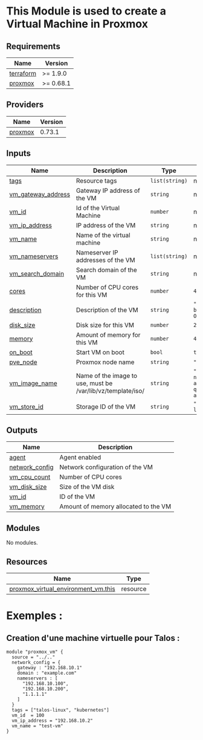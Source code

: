 <!-- BEGIN_TF_DOCS -->
# This Module is used to create a Virtual Machine in Proxmox
## Requirements

| Name | Version |
|------|---------|
| <a name="requirement_terraform"></a> [terraform](#requirement\_terraform) | >= 1.9.0 |
| <a name="requirement_proxmox"></a> [proxmox](#requirement\_proxmox) | >= 0.68.1 |
## Providers

| Name | Version |
|------|---------|
| <a name="provider_proxmox"></a> [proxmox](#provider\_proxmox) | 0.73.1 |

## Inputs

| Name | Description | Type | Default | Required |
|------|-------------|------|---------|:--------:|
| <a name="input_tags"></a> [tags](#input\_tags) | Resource tags | `list(string)` | n/a | yes |
| <a name="input_vm_gateway_address"></a> [vm\_gateway\_address](#input\_vm\_gateway\_address) | Gateway IP address of the VM | `string` | n/a | yes |
| <a name="input_vm_id"></a> [vm\_id](#input\_vm\_id) | Id of the Virtual Machine | `number` | n/a | yes |
| <a name="input_vm_ip_address"></a> [vm\_ip\_address](#input\_vm\_ip\_address) | IP address of the VM | `string` | n/a | yes |
| <a name="input_vm_name"></a> [vm\_name](#input\_vm\_name) | Name of the virtual machine | `string` | n/a | yes |
| <a name="input_vm_nameservers"></a> [vm\_nameservers](#input\_vm\_nameservers) | Nameserver IP addresses of the VM | `list(string)` | n/a | yes |
| <a name="input_vm_search_domain"></a> [vm\_search\_domain](#input\_vm\_search\_domain) | Search domain of the VM | `string` | n/a | yes |
| <a name="input_cores"></a> [cores](#input\_cores) | Number of CPU cores for this VM | `number` | `4` | no |
| <a name="input_description"></a> [description](#input\_description) | Description of the VM | `string` | `"Managed by OpenTofu"` | no |
| <a name="input_disk_size"></a> [disk\_size](#input\_disk\_size) | Disk size for this VM | `number` | `20` | no |
| <a name="input_memory"></a> [memory](#input\_memory) | Amount of memory for this VM | `number` | `4096` | no |
| <a name="input_on_boot"></a> [on\_boot](#input\_on\_boot) | Start VM on boot | `bool` | `true` | no |
| <a name="input_pve_node"></a> [pve\_node](#input\_pve\_node) | Proxmox node name | `string` | `"pve"` | no |
| <a name="input_vm_image_name"></a> [vm\_image\_name](#input\_vm\_image\_name) | Name of the image to use, must be /var/lib/vz/template/iso/ | `string` | `"talos-nocloud-amd64-qemu-agent.img"` | no |
| <a name="input_vm_store_id"></a> [vm\_store\_id](#input\_vm\_store\_id) | Storage ID of the VM | `string` | `"local-lvm"` | no |
## Outputs

| Name | Description |
|------|-------------|
| <a name="output_agent"></a> [agent](#output\_agent) | Agent enabled |
| <a name="output_network_config"></a> [network\_config](#output\_network\_config) | Network configuration of the VM |
| <a name="output_vm_cpu_count"></a> [vm\_cpu\_count](#output\_vm\_cpu\_count) | Number of CPU cores |
| <a name="output_vm_disk_size"></a> [vm\_disk\_size](#output\_vm\_disk\_size) | Size of the VM disk |
| <a name="output_vm_id"></a> [vm\_id](#output\_vm\_id) | ID of the VM |
| <a name="output_vm_memory"></a> [vm\_memory](#output\_vm\_memory) | Amount of memory allocated to the VM |

## Modules

No modules.
## Resources

| Name | Type |
|------|------|
| [proxmox_virtual_environment_vm.this](https://registry.terraform.io/providers/bpg/proxmox/latest/docs/resources/virtual_environment_vm) | resource |

# Exemples :

## Creation d'une machine virtuelle pour Talos :
```hcl
module "proxmox_vm" {
  source = "../.."
  network_config = {
    gateway : "192.168.10.1"
    domain : "example.com"
    nameservers : [
      "192.168.10.100",
      "192.168.10.200",
      "1.1.1.1"
    ]
  }
  tags = ["talos-linux", "kubernetes"]
  vm_id  = 100
  vm_ip_address = "192.168.10.2"
  vm_name = "test-vm"
}
```
<!-- END_TF_DOCS -->
